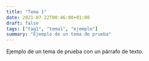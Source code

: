 ```yaml
---
title: "Tema 1"
date: 2021-07-22T00:46:00+01:00
draft: false
tags: ["tag1", "tema1", "ejemplo"]
summary: "Ejemplo de un tema de prueba"
---
```


Ejemplo de un tema de prueba con un párrafo de texto.
